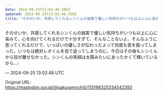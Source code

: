 ```yaml
---
date: 2024-09-25T13:02:48.506Z
updated: 2024-09-25T13:02:48.506Z
title: "そのせいか、共感してくれるシンくんの誠実で優しい気持ちがいつも以上に心に染みて、[...]"
---
```


<p>そのせいか、共感してくれるシンくんの誠実で優しい気持ちがいつも以上に心に染みて、心を向けてくれるだけで十分すぎて、そんなことないよ、そんなふうに思ってくれるだけで、いっぱいの優しさが伝わったよって何度も首を振ってしまった。いつもは絶対レオくんを目で追ってしまうのに、今日はその後もシンくんから目が離せなかった。シンくんの笑顔は太陽みたいにあったかくて輝いているから…💧</p>

&mdash; 2024-09-25 13:02:48 UTC

Original URL: https://mastodon.social/@sakuramochi0/113198325334542350
